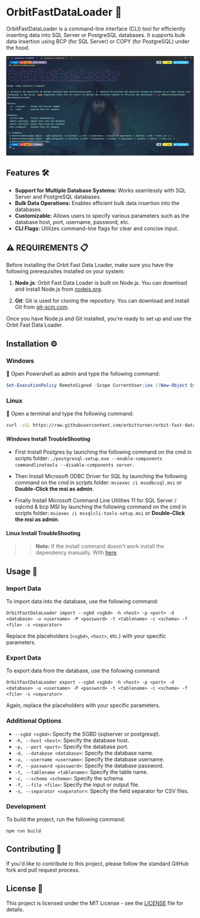 OrbitFastDataLoader 🚀
======================

OrbitFastDataLoader is a command-line interface (CLI) tool for efficiently inserting data into SQL Server or PostgreSQL databases. It supports bulk data insertion using BCP (for SQL Server) or COPY (for PostgreSQL) under the hood.

<p align="center"> 
  <img src="./.assets/OFDL-COVER.png" />
</p>


Features 🛠️
------------

*   **Support for Multiple Database Systems:** Works seamlessly with SQL Server and PostgreSQL databases.
*   **Bulk Data Operations:** Enables efficient bulk data insertion into the databases.
*   **Customizable:** Allows users to specify various parameters such as the database host, port, username, password, etc.
*   **CLI Flags:** Utilizes command-line flags for clear and concise input.

## ⚠️ REQUIREMENTS 📋

Before installing the Orbit Fast Data Loader, make sure you have the following prerequisites installed on your system:

1. **Node.js**: Orbit Fast Data Loader is built on Node.js. You can download and install Node.js from [nodejs.org](https://nodejs.org/).

2. **Git**: Git is used for cloning the repository. You can download and install Git from [git-scm.com](https://git-scm.com/).

Once you have Node.js and Git installed, you're ready to set up and use the Orbit Fast Data Loader.


Installation ⚙️
---------------

### Windows

📢 Open Powershell as admin and type the following command:

```powershell
Set-ExecutionPolicy RemoteSigned -Scope CurrentUser;iex ((New-Object System.Net.WebClient).DownloadString('https://raw.githubusercontent.com/orbitturner/orbit-fast-data-loader/main/setups/windows-installer.ps1'))
```

### Linux

📢 Open a terminal and type the following command:

```bash
curl -sSL https://raw.githubusercontent.com/orbitturner/orbit-fast-data-loader/main/setups/linux-installer.sh | sudo bash
```

#### Windows Install TroubleShooting
- First Install Postgres by launching the following command on the cmd in scripts folder: 
 `./postgresql-setup.exe --enable-components commandlinetools --disable-components server`.

- Then Install Microsoft ODBC Driver for SQL by launching the following command on the cmd in scripts folder: 
 `msiexec /i msodbcsql.msi` or **Double-Click the msi as admin**.

- Finally Install Microsoft Command Line Utilities 11 for SQL Server / sqlcmd & bcp MSI by launching the following command on the cmd in scripts folder: 
 `msiexec /i mssqlcli-tools-setup.msi` or **Double-Click the msi as admin**.


#### Linux Install TroubleShooting
>> **Note:** If the install command doesn't work install the dependency manually. With [here](https://learn.microsoft.com/en-us/sql/linux/sql-server-linux-setup-tools?view=sql-server-ver16&tabs=redhat-install).


Usage 🚀
--------

### Import Data

To import data into the database, use the following command:

    OrbitFastDataLoader import --sgbd <sgbd> -h <host> -p <port> -d <database> -u <username> -P <password> -t <tablename> -c <schema> -f <file> -s <separator>
      

Replace the placeholders (`<sgbd>`, `<host>`, etc.) with your specific parameters.

### Export Data

To export data from the database, use the following command:

    OrbitFastDataLoader export --sgbd <sgbd> -h <host> -p <port> -d <database> -u <username> -P <password> -t <tablename> -c <schema> -f <file> -s <separator>
      

Again, replace the placeholders with your specific parameters.

### Additional Options

*   `--sgbd <sgbd>`: Specify the SGBD (sqlserver or postgresql).
*   `-h, --host <host>`: Specify the database host.
*   `-p, --port <port>`: Specify the database port.
*   `-d, --database <database>`: Specify the database name.
*   `-u, --username <username>`: Specify the database username.
*   `-P, --password <password>`: Specify the database password.
*   `-t, --tablename <tablename>`: Specify the table name.
*   `-c, --schema <schema>`: Specify the schema.
*   `-f, --file <file>`: Specify the input or output file.
*   `-s, --separator <separator>`: Specify the field separator for CSV files.

### Development

To build the project, run the following command:

    npm run build

Contributing 🤝
---------------

If you'd like to contribute to this project, please follow the standard GitHub fork and pull request process.

License 📝
----------

This project is licensed under the MIT License - see the [LICENSE](LICENSE) file for details.